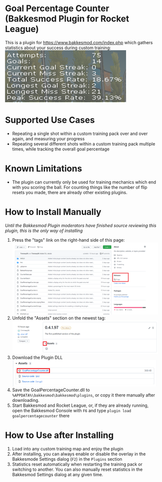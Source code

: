 # Goal Percentage Counter (Bakkesmod Plugin for Rocket League)

This is a plugin for https://www.bakkesmod.com/index.php which gathers statistics about your success during custom training:
![](./img/GoalPercentageCounterBanner.png)

# Supported Use Cases

- Repeating a single shot within a custom training pack over and over again, and measuring your progress
- Repeating several different shots within a custom training pack multiple times, while tracking the overall goal percentage

# Known Limitations

- The plugin can currently only be used for training mechanics which end with you scoring the ball. For counting things like the number of flip resets you made, there are already other existing plugins.

# How to Install Manually
*Until the Bakkesmod Plugin moderators have finished source reviewing this plugin, this is the only way of installing*

1. Press the "tags" link on the right-hand side of this page:
   ![](./img/GitHubReleaseSection.png)
1. Unfold the "Assets" section on the newest tag:
   ![](./img/GitHubReleasePage.png)
1. Download the Plugin DLL
   ![](./img/GitHubPluginDLL.png)
1. Save the GoalPercentageCounter.dll to `%APPDATA%\bakkesmod\bakkesmod\plugins`, or copy it there manually after downloading.
1. Start Bakkesmod and Rocket League, or, if they are already running, open the Bakkesmod Console with `F6` and type `plugin load goalpercentagecounter` there

# How to Use after Installing
1. Load into any custom training map and enjoy the plugin
1. After installing, you can always enable or disable the overlay in the Bakkesmode Settings dialog (`F2`) in the `Plugins` section
1. Statistics reset automatically when restarting the training pack or switching to another. You can also manually reset statistics in the Bakkesmod Settings dialog at any given time.
